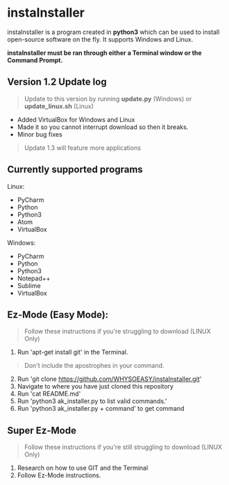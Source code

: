 # instaInstaller
instaInstaller is a program created in **python3** which can be used to install open-source software on the fly. It supports Windows and Linux.

**instaInstaller must be ran through either a Terminal window or the Command Prompt.**

## Version 1.2 Update log
> Update to this version by running **update.py** (Windows) or **update_linux.sh** (Linux)
- Added VirtualBox for Windows and Linux
- Made it so you cannot interrupt download so then it breaks.
- Minor bug fixes

>Update 1.3 will feature more applications

## Currently supported programs
Linux:
* PyCharm
* Python
* Python3
* Atom
* VirtualBox

Windows:
* PyCharm
* Python
* Python3
* Notepad++
* Sublime
* VirtualBox

## Ez-Mode (Easy Mode):
> Follow these instructions if you're struggling to download (LINUX Only)
1. Run 'apt-get install git' in the Terminal.
> Don't include the apostrophes in your command.
2. Run 'git clone https://github.com/WHYSOEASY/instaInstaller.git'
3. Navigate to where you have just cloned this repository
4. Run 'cat README.md'
5. Run 'python3 ak_installer.py to list valid commands.'
6. Run 'python3 ak_installer.py + command' to get command

## Super Ez-Mode
> Follow these instructions if you're still struggling to download (LINUX Only)
1. Research on how to use GIT and the Terminal
2. Follow Ez-Mode instructions.
